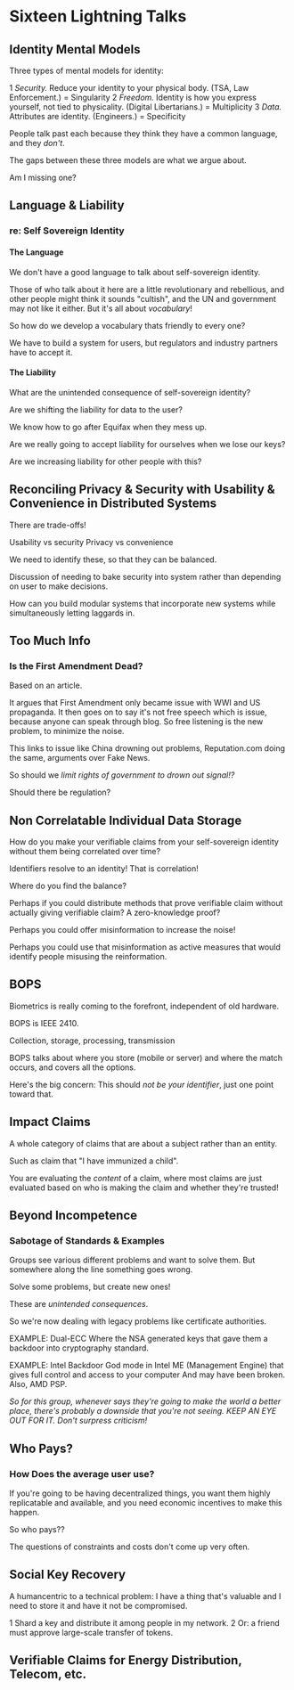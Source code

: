 # Sixteen Lightning Talks

## Identity Mental Models

Three types of mental models for identity:

   1 _Security._ Reduce your identity to your physical body. (TSA, Law Enforcement.) = Singularity
   2 _Freedom._ Identity is how you express yourself, not tied to physicality. (Digital Libertarians.) = Multiplicity
   3 _Data._ Attributes are identity. (Engineers.) = Specificity
   
People talk past each because they think they have a common language, and they _don't_.

The gaps between these three models are what we argue about.

Am I missing one?

## Language & Liability
### re: Self Sovereign Identity

#### The Language

We don't have a good language to talk about self-sovereign identity.

Those of who talk about it here are a little revolutionary and rebellious, and other people might think it sounds "cultish", and the UN and government may not like it either. But it's all about _vocabulary_!

So how do we develop a vocabulary thats friendly to every one?

We have to build a system for users, but regulators and industry partners have to accept it.

#### The Liability

What are the unintended consequence of self-sovereign identity?

Are we shifting the liability for data to the user?

We know how to go after Equifax when they mess up.

Are we really going to accept liability for ourselves when we lose our keys?

Are we increasing liability for other people with this?

## Reconciling Privacy & Security with Usability & Convenience in Distributed Systems

There are trade-offs!

Usability vs security
Privacy vs convenience

We need to identify these, so that they can be balanced.

Discussion of needing to bake security into system rather than depending on user to make decisions.

How can you build modular systems that incorporate new systems while simultaneously letting laggards in.

## Too Much Info
### Is the First Amendment Dead?

Based on an article.

It argues that First Amendment only became issue with WWI and US propaganda. It then goes on to say it's not free speech which is issue, because anyone can speak through blog. So free listening is the new problem, to minimize the noise.

This links to issue like China drowning out problems, Reputation.com doing the same, arguments over Fake News.

So should we _limit rights of government to drown out signal!?_

Should there be regulation?

## Non Correlatable Individual Data Storage

How do you make your verifiable claims from your self-sovereign identity without them being correlated over time?

Identifiers resolve to an identity! That is correlation!

Where do you find the balance?

Perhaps if you could distribute methods that prove verifiable claim without actually giving verifiable claim? A zero-knowledge proof?

Perhaps you could offer misinformation to increase the noise!

Perhaps you could use that misinformation as active measures that would identify people misusing the reinformation.

## BOPS

Biometrics is really coming to the forefront, independent of old hardware.

BOPS is IEEE 2410.

Collection, storage, processing, transmission

BOPS talks about where you store (mobile or server) and where the match occurs, and covers all the options.

Here's the big concern:
This should _not be your identifier_, just one point toward that.

## Impact Claims

A whole category of claims that are about a subject rather than an entity. 

Such as claim that "I have immunized a child". 

You are evaluating the _content_ of a claim, where most claims are just evaluated based on who is making the claim and whether they're trusted!

## Beyond Incompetence
### Sabotage of Standards & Examples

Groups see various different problems and want to solve them.
But somewhere along the line something goes wrong.

Solve some problems, but create new ones!

These are _unintended consequences_.

So we're now dealing with legacy problems like certificate authorities.

EXAMPLE: Dual-ECC
Where the NSA generated keys that gave them a backdoor into cryptography standard.

EXAMPLE: Intel Backdoor
God mode in Intel ME (Management Engine) that gives full control and access to your computer
And may have been broken. Also, AMD PSP. 

_So for this group, whenever says they're going to make the world a better place, there's probably a downside that you're not seeing. KEEP AN EYE OUT FOR IT. Don't surpress criticism!_

## Who Pays?
### How Does the average user use?

If you're going to be having decentralized things, you want them highly replicatable and available, and you need economic incentives to make this happen.

So who pays??

The questions of constraints and costs don't come up very often.

## Social Key Recovery

A humancentric to a technical problem: I have a thing that's valuable and I need to store it and have it not be compromised.

   1 Shard a key and distribute it among people in my network. 
   2 Or: a friend must approve large-scale transfer of tokens.

## Verifiable Claims for Energy Distribution, Telecom, etc.



